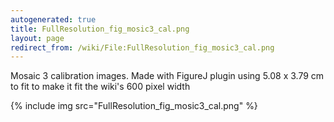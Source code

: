 ```yaml
---
autogenerated: true
title: FullResolution_fig_mosic3_cal.png
layout: page
redirect_from: /wiki/File:FullResolution_fig_mosic3_cal.png
---
```


Mosaic 3 calibration images. Made with FigureJ plugin using 5.08 x 3.79
cm to fit to make it fit the wiki's 600 pixel width

{% include img src="FullResolution_fig_mosic3_cal.png" %}

